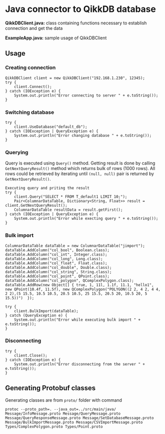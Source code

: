 # Java connector to QikkDB database

**QikkDBClient.java:** class containing functions necessary to establish connection and get the data

**ExampleApp.java:** sample usage of QikkDBClient

## Usage

### Creating connection
```
QikkDBClient client = new QikkDBClient("192.168.1.230", 12345);
try {
	client.Connect();
} catch (IOException e) {
	System.out.println("Error connecting to server " + e.toString());            
}
```

### Switching database
```
try {
	client.UseDatabase("default_db");            
} catch (IOException | QueryException e) {
	System.out.println("Error changing database " + e.toString());
}
```

### Querying
Query is executed using `Query()` method. Getting result is done by calling `GetNextQueryResult()` method which returns bulk of rows (1000 rows). 
All rows could be retrieved by iterating until `(null, null)` pair is returned by `GetNextQueryResult()`.
```
Executing query and priting the result
try {
	client.Query("SELECT * FROM T_default1 LIMIT 10;");
    Pair<ColumnarDataTable, Dictionary<String, Float>> result = client.GetNextQueryResult();
    ColumnarDataTable resultData = result.getFirst();
} catch (IOException | QueryException e) {
	System.out.println("Error while execting query " + e.toString());
}
```

### Bulk import
```
ColumnarDataTable dataTable = new ColumnarDataTable("jimport");        
dataTable.AddColumn("col_bool", Boolean.class);
dataTable.AddColumn("col_int", Integer.class);
dataTable.AddColumn("col_long", Long.class);
dataTable.AddColumn("col_float", Float.class);
dataTable.AddColumn("col_double", Double.class);
dataTable.AddColumn("col_string", String.class);
dataTable.AddColumn("col_point", QPoint.class);
dataTable.AddColumn("col_polygon", QComplexPolygon.class);
dataTable.AddRow(new Object[] { true, 1, 11l, 1.1f, 11.1, "hello1", new QPoint(10.4f, 11.5f), new QComplexPolygon("POLYGON((2 2, 4 2, 4 4, 2 2),(5 15.5, 10.5 10.5, 20.5 10.5, 25 15.5, 20.5 20, 10.5 20, 5 15.5))")  });

try {
    client.BulkImport(dataTable);
} catch (QueryException e) {            
    System.out.println("Error while executing bulk import " + e.toString());
}        
```

### Disconnecting
```
try {
    client.Close();
} catch (IOException e) {
    System.out.println("Error disconnecting from the server " + e.toString());            
}
```

## Generating Protobuf classes
Generating classes are from `proto/` folder with command
```
protoc --proto_path=. --java_out=../src/main/java/ Message/InfoMessage.proto Message/QueryMessage.proto Message/QueryResponseMessage.proto Message/SetDatabaseMessage.proto Message/BulkImportMessage.proto Message/CSVImportMessage.proto Types/ComplexPolygon.proto Types/Point.proto
```
